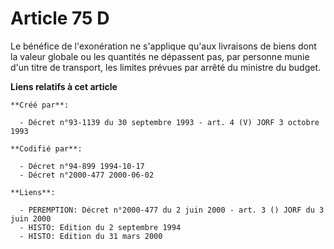 # Article 75 D

Le bénéfice de l'exonération ne s'applique qu'aux livraisons de biens dont la valeur globale ou les quantités ne dépassent
pas, par personne munie d'un titre de transport, les limites prévues par arrêté du ministre du budget.

**Liens relatifs à cet article**

	**Créé par**:

	  - Décret n°93-1139 du 30 septembre 1993 - art. 4 (V) JORF 3 octobre 1993

	**Codifié par**:

	  - Décret n°94-899 1994-10-17
	  - Décret n°2000-477 2000-06-02

	**Liens**:

	  - PEREMPTION: Décret n°2000-477 du 2 juin 2000 - art. 3 () JORF du 3 juin 2000
	  - HISTO: Edition du 2 septembre 1994
	  - HISTO: Edition du 31 mars 2000
